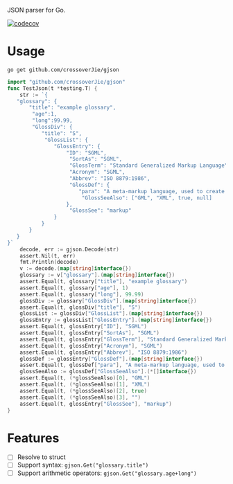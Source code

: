 
JSON parser for Go.

[![codecov](https://codecov.io/gh/crossoverJie/gjson/branch/main/graph/badge.svg?token=51WIOVFN95)](https://codecov.io/gh/crossoverJie/gjson)


# Usage

```shell
go get github.com/crossoverJie/gjson
```

```go
import "github.com/crossoverJie/gjson"
func TestJson(t *testing.T) {
	str := `{
   "glossary": {
       "title": "example glossary",
		"age":1,
		"long":99.99,
		"GlossDiv": {
           "title": "S",
			"GlossList": {
               "GlossEntry": {
                   "ID": "SGML",
					"SortAs": "SGML",
					"GlossTerm": "Standard Generalized Markup Language",
					"Acronym": "SGML",
					"Abbrev": "ISO 8879:1986",
					"GlossDef": {
                       "para": "A meta-markup language, used to create markup languages such as DocBook.",
						"GlossSeeAlso": ["GML", "XML", true, null]
                   },
					"GlossSee": "markup"
               }
           }
       }
   }
}`
	decode, err := gjson.Decode(str)
	assert.Nil(t, err)
	fmt.Println(decode)
	v := decode.(map[string]interface{})
	glossary := v["glossary"].(map[string]interface{})
	assert.Equal(t, glossary["title"], "example glossary")
	assert.Equal(t, glossary["age"], 1)
	assert.Equal(t, glossary["long"], 99.99)
	glossDiv := glossary["GlossDiv"].(map[string]interface{})
	assert.Equal(t, glossDiv["title"], "S")
	glossList := glossDiv["GlossList"].(map[string]interface{})
	glossEntry := glossList["GlossEntry"].(map[string]interface{})
	assert.Equal(t, glossEntry["ID"], "SGML")
	assert.Equal(t, glossEntry["SortAs"], "SGML")
	assert.Equal(t, glossEntry["GlossTerm"], "Standard Generalized Markup Language")
	assert.Equal(t, glossEntry["Acronym"], "SGML")
	assert.Equal(t, glossEntry["Abbrev"], "ISO 8879:1986")
	glossDef := glossEntry["GlossDef"].(map[string]interface{})
	assert.Equal(t, glossDef["para"], "A meta-markup language, used to create markup languages such as DocBook.")
	glossSeeAlso := glossDef["GlossSeeAlso"].(*[]interface{})
	assert.Equal(t, (*glossSeeAlso)[0], "GML")
	assert.Equal(t, (*glossSeeAlso)[1], "XML")
	assert.Equal(t, (*glossSeeAlso)[2], true)
	assert.Equal(t, (*glossSeeAlso)[3], "")
	assert.Equal(t, glossEntry["GlossSee"], "markup")
}
```

# Features
- [ ] Resolve to struct
- [ ] Support syntax: `gjson.Get("glossary.title")`
- [ ] Support arithmetic operators: `gjson.Get("glossary.age+long")`